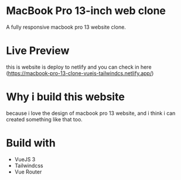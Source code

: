 # MacBook Pro 13-inch web clone

A fully responsive macbook pro 13 website clone.

# Live Preview

this is website is deploy to netlify and you can check in here (https://macbook-pro-13-clone-vuejs-tailwindcs.netlify.app/)

# Why i build this website

because i love the design of macbook pro 13 website, and i think i can created something like that too.

# Build with

- VueJS 3
- Tailwindcss
- Vue Router
